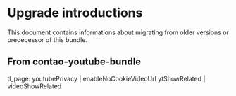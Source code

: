 # Upgrade introductions

This document contains informations about migrating from older versions or predecessor of this bundle.

## From contao-youtube-bundle

tl_page:
youtubePrivacy | enableNoCookieVideoUrl
ytShowRelated | videoShowRelated